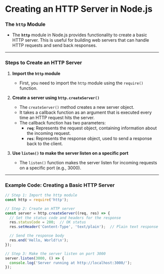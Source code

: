 # Creating an HTTP Server in Node.js

### The `http` Module
- The **`http`** module in Node.js provides functionality to create a basic HTTP server. This is useful for building web servers that can handle HTTP requests and send back responses.

---

### Steps to Create an HTTP Server

1. **Import the `http` module**
   - First, you need to import the `http` module using the `require()` function.

2. **Create a server using `http.createServer()`**
   - The `createServer()` method creates a new server object.
   - It takes a callback function as an argument that is executed every time an HTTP request hits the server.
   - The callback function has two parameters:
     - **`req`**: Represents the request object, containing information about the incoming request.
     - **`res`**: Represents the response object, used to send a response back to the client.

3. **Use `listen()` to make the server listen on a specific port**
   - The `listen()` function makes the server listen for incoming requests on a specific port (e.g., 3000).

---

### Example Code: Creating a Basic HTTP Server

```js
// Step 1: Import the http module
const http = require('http');

// Step 2: Create an HTTP server
const server = http.createServer((req, res) => {
  // Set the status code and headers for the response
  res.statusCode = 200;  // OK status
  res.setHeader('Content-Type', 'text/plain');  // Plain text response

  // Send the response body
  res.end('Hello, World!\n');
});

// Step 3: Make the server listen on port 3000
server.listen(3000, () => {
  console.log('Server running at http://localhost:3000/');
});
